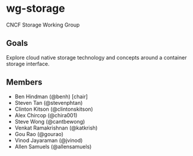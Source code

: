 # wg-storage

CNCF Storage Working Group

## Goals

Explore cloud native storage technology and concepts around a container storage interface.

## Members

* Ben Hindman (@benh) [chair]
* Steven Tan (@stevenphtan)
* Clinton Kitson (@clintonskitson)
* Alex Chircop (@chira001)
* Steve Wong (@cantbewong)
* Venkat Ramakrishnan (@katkrish)
* Gou Rao (@gourao)
* Vinod Jayaraman (@jvinod)
* Allen Samuels (@allensamuels)
